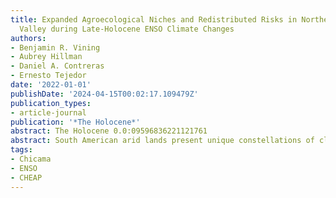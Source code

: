```yaml
---
title: Expanded Agroecological Niches and Redistributed Risks in Northern Peru's Chicama
  Valley during Late-Holocene ENSO Climate Changes
authors:
- Benjamin R. Vining
- Aubrey Hillman
- Daniel A. Contreras
- Ernesto Tejedor
date: '2022-01-01'
publishDate: '2024-04-15T00:02:17.109479Z'
publication_types:
- article-journal
publication: '*The Holocene*'
abstract: The Holocene 0.0:09596836221121761
abstract: South American arid lands present unique constellations of climatic risk to their human inhabitants, due to volatile events that can create markedly different hydroclimate conditions over interannual–centennial scales. However, a main driver of such volatility – the El Niño/Southern Oscillation (ENSO) – occurs with semiregular periodicity. Paleoclimatic and archeological evidence indicate not only that the strength and periodicity of ENSO patterns have changed over the late-Holocene, but their impacts were likely recognized, adapted to, and perhaps capitalized upon by agriculturalists employing adaptive risk strategies. We examine relationships over the last 1.3 kyr between ENSO periodicity, ecological transitions, and archeological settlement in Peru’s Chicama Valley through a coupled paleohydroclimate and agroecology model. We reconstruct periods when ENSO-like conditions dominated past hydroclimates and present a quantitative, spatially-explicit analysis of ecological productivity during modern ENSO-positive hydroclimate conditions. We show that archeological settlement patterns are sensitive to these transformations and reflect efforts to capitalize on expanded agroecological niches. Such expanded niches potentially offset the adverse impacts and risks associated with abrupt ENSO climate events. These results suggest archeological communities were aware of ENSO risk and managed productive strategies accordingly, highlighting the importance of a risk calculus that considers the net ecological effects of climate events.
tags:
- Chicama
- ENSO
- CHEAP
---
```

